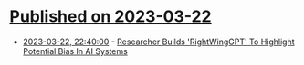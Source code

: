 # [Published on 2023-03-22](index.md)

* [2023-03-22, 22:40:00](https://politics.slashdot.org/story/23/03/22/210225/researcher-builds-rightwinggpt-to-highlight-potential-bias-in-ai-systems?utm_source=rss1.0mainlinkanon&utm_medium=feed) - [Researcher Builds 'RightWingGPT' To Highlight Potential Bias In AI Systems](https://politics.slashdot.org/story/23/03/22/210225/researcher-builds-rightwinggpt-to-highlight-potential-bias-in-ai-systems?utm_source=rss1.0mainlinkanon&utm_medium=feed)
